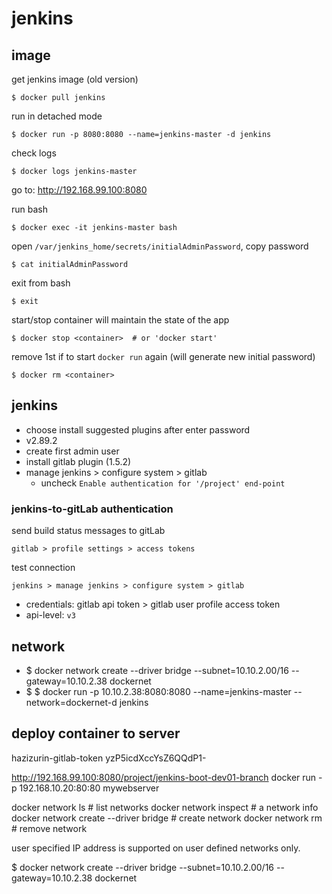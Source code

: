 # jenkins

## image
get jenkins image (old version)
```
$ docker pull jenkins
```
run in detached mode
```
$ docker run -p 8080:8080 --name=jenkins-master -d jenkins
```
check logs
```
$ docker logs jenkins-master
```
go to: http://192.168.99.100:8080

run bash
```
$ docker exec -it jenkins-master bash
```
open `/var/jenkins_home/secrets/initialAdminPassword`, copy password
```
$ cat initialAdminPassword
```
exit from bash
```
$ exit
```
start/stop container will maintain the state of the app
```
$ docker stop <container>  # or 'docker start'
```
remove 1st if to start `docker run` again (will generate new initial password)
```
$ docker rm <container>
```
## jenkins
- choose install suggested plugins after enter password
- v2.89.2
- create first admin user
- install gitlab plugin (1.5.2)
- manage jenkins > configure system > gitlab
  - uncheck `Enable authentication for '/project' end-point`

### jenkins-to-gitLab authentication
send build status messages to gitLab
```
gitlab > profile settings > access tokens
```
test connection
```
jenkins > manage jenkins > configure system > gitlab
```
* credentials: gitlab api token > gitlab user profile access token
* api-level: `v3`

## network
- $ docker network create --driver bridge --subnet=10.10.2.00/16 --gateway=10.10.2.38 dockernet
- $ $ docker run -p 10.10.2.38:8080:8080 --name=jenkins-master --network=dockernet-d jenkins

## deploy container to server

hazizurin-gitlab-token
yzP5icdXccYsZ6QQdP1-

http://192.168.99.100:8080/project/jenkins-boot-dev01-branch
docker run -p 192.168.10.20:80:80 mywebserver

docker network ls  # list networks
docker network inspect <network-name>  # a network info
docker network create --driver bridge <network-name>  # create network
docker network rm <network-name>  # remove network

user specified IP address is supported on user defined networks only.

$ docker network create --driver bridge --subnet=10.10.2.00/16 --gateway=10.10.2.38 dockernet
